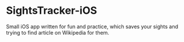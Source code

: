 # SightsTracker-iOS
Small iOS app written for fun and practice, which saves your sights and trying to find article on Wikipedia for them.
